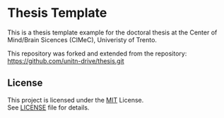 # Thesis Template

This is a thesis template example for the doctoral thesis at the Center of Mind/Brain Sicences (CIMeC), Univeristy of Trento. 

This repository was forked and extended from the repository: https://github.com/unitn-drive/thesis.git

## License

This project is licensed under the [MIT](https://opensource.org/licenses/MIT) License. \
See [LICENSE](./LICENSE) file for details.
